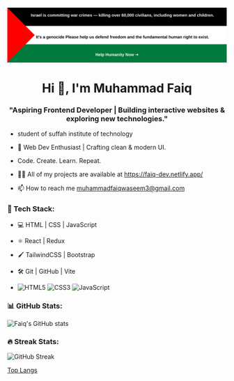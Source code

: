 [![Stand With Palestine](https://github.com/standforhumanity/stand-with-palestine/blob/main/Banners/Banner1.svg)](https://stand-with-palestine.vercel.app)

# <h1 align="center">Hi 👋, I'm Muhammad Faiq</h1>

 <h3 align="center">"Aspiring Frontend Developer | Building interactive websites & exploring new technologies."</h3>

   - student of suffah institute of technology

 - 🎯 Web Dev Enthusiast | Crafting clean & modern UI.

 - Code. Create. Learn. Repeat.
   
- 👨‍💻 All of my projects are available at  https://faiq-dev.netlify.app/
  
- 📫 How to reach me muhammadfaiqwaseem3@gmail.com
<!---
Faiqwaseem/Faiqwaseem is a ✨ special ✨ repository because its `README.md` (this file) appears on your GitHub profile.
You can click the Preview link to take a look at your changes.
--->
### 🚀 Tech Stack:
- 💻 HTML | CSS | JavaScript  
- ⚛️ React | Redux  
- 🖌️ TailwindCSS | Bootstrap  
- 🛠️ Git | GitHub | Vite

- ![HTML5](https://img.shields.io/badge/HTML5-E34F26?style=for-the-badge&logo=html5&logoColor=white) 
![CSS3](https://img.shields.io/badge/CSS3-1572B6?style=for-the-badge&logo=css3&logoColor=white) 
![JavaScript](https://img.shields.io/badge/JavaScript-F7DF1E?style=for-the-badge&logo=javascript&logoColor=black)

### 📊 GitHub Stats:
![Faiq's GitHub stats](https://github-readme-stats.vercel.app/api?username=Faiqwaseem&show_icons=true&theme=radical)

### 🔥 Streak Stats:
![GitHub Streak](https://streak-stats.demolab.com?user=Faiqwaseem&theme=radical)

[Top Langs](https://github-readme-stats.vercel.app/api/top-langs/?username=Faiqwaseem&layout=compact&theme=radical)

